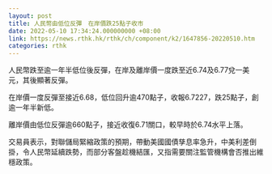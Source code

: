 ```yaml
---
layout: post
title: 人民幣由低位反彈　在岸價跌25點子收市
date: 2022-05-10 17:34:24.000000000 +08:00
link: https://news.rthk.hk/rthk/ch/component/k2/1647856-20220510.htm
categories: rthk
---
```


人民幣跌至逾一年半低位後反彈，在岸及離岸價一度跌至近6.74及6.77兌一美元，其後顯著反彈。

在岸價一度反彈至接近6.68，低位回升逾470點子，收報6.7227，跌25點子，創逾一年半新低。

離岸價由低位反彈逾660點子，接近收復6.71關口，較早時於6.74水平上落。

交易員表示，對聯儲局緊縮政策的預期，帶動美國國債孳息率急升，中美利差倒掛，令人民幣延續跌勢，而部分客盤趁機結匯，又指需要關注監管機構會否推出維穩政策。
